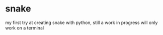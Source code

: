 # snake
my first try at creating snake with python, still a work in progress will only work on a terminal
